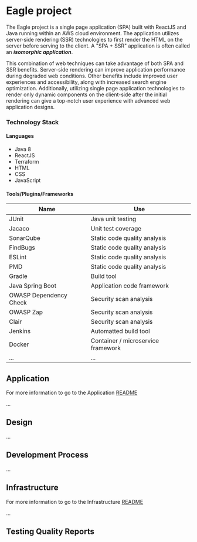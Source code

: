 # Eagle project

The Eagle project is a single page application (SPA) built with ReactJS and Java running within an AWS cloud environment.  The application utilizes server-side rendering (SSR) technologies to first render the HTML on the server before serving to the client.  A "SPA + SSR" application is often called an ***isomorphic application***.  

This combination of web techniques can take advantage of both SPA and SSR benefits.  Server-side rendering can improve application performance during degraded web conditions.  Other benefits include improved user experiences and accessibility, along with increased search engine optimization.  Additionally, utilizing single page application technologies to render only dynamic components on the client-side after the initial rendering can give a top-notch user experience with advanced web application designs.

### Technology Stack
#### Languages
  * Java 8
  * ReactJS
  * Terraform
  * HTML
  * CSS
  * JavaScript

#### Tools/Plugins/Frameworks
| Name  | Use |
| ------------- | ------------- |
| JUnit  | Java unit testing  |
| Jacaco  | Unit test coverage  |
| SonarQube | Static code quality analysis  |
| FindBugs  | Static code quality analysis  |
| ESLint  | Static code quality analysis  |
| PMD  | Static code quality analysis  |
| Gradle  | Build tool  |
| Java Spring Boot  | Application code framework |
| OWASP Dependency Check | Security scan analysis |
| OWASP Zap| Security scan analysis |
| Clair | Security scan analysis |
| Jenkins | Automatted build tool |
| Docker | Container / microservice framework |
| ...| ... |

## Application
For more information to go to the Application [README](applaction/README.md)

...
## Design

...
## Development Process

...
## Infrastructure
For more information to go to the Infrastructure [README](infrastructure/README.md)

...
## Testing Quality Reports
